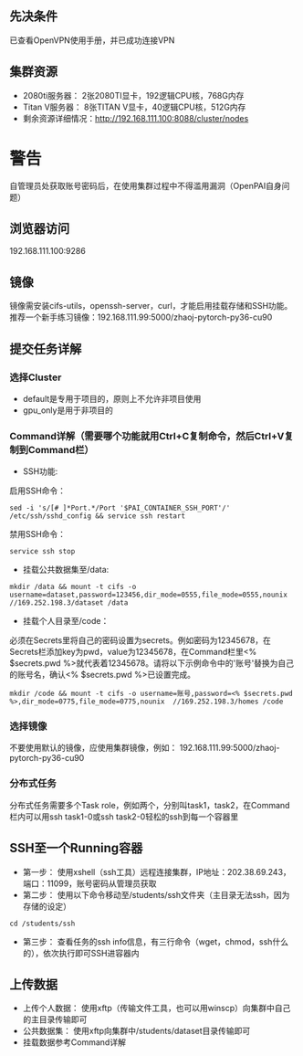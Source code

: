 ## 先决条件
已查看OpenVPN使用手册，并已成功连接VPN
## 集群资源
* 2080ti服务器： 2张2080TI显卡，192逻辑CPU核，768G内存
* Titan V服务器： 8张TITAN V显卡，40逻辑CPU核，512G内存
* 剩余资源详细情况：http://192.168.111.100:8088/cluster/nodes
# 警告
自管理员处获取账号密码后，在使用集群过程中不得滥用漏洞（OpenPAI自身问题）
## 浏览器访问
192.168.111.100:9286
## 镜像
镜像需安装cifs-utils，openssh-server，curl，才能启用挂载存储和SSH功能。推荐一个新手练习镜像：192.168.111.99:5000/zhaoj-pytorch-py36-cu90
## 提交任务详解
### 选择Cluster
* default是专用于项目的，原则上不允许非项目使用
* gpu_only是用于非项目的
### Command详解（需要哪个功能就用Ctrl+C复制命令，然后Ctrl+V复制到Command栏）
* SSH功能:  

启用SSH命令：
```
sed -i 's/[# ]*Port.*/Port '$PAI_CONTAINER_SSH_PORT'/' /etc/ssh/sshd_config && service ssh restart
```
禁用SSH命令：
```
service ssh stop
```
* 挂载公共数据集至/data:  
```
mkdir /data && mount -t cifs -o username=dataset,password=123456,dir_mode=0555,file_mode=0555,nounix  //169.252.198.3/dataset /data
```
* 挂载个人目录至/code：  

必须在Secrets里将自己的密码设置为secrets。例如密码为12345678，在Secrets栏添加key为pwd，value为12345678，在Command栏里<% $secrets.pwd %>就代表着12345678。请将以下示例命令中的'账号'替换为自己的账号名，确认<% $secrets.pwd %>已设置完成。
```
mkdir /code && mount -t cifs -o username=账号,password=<% $secrets.pwd %>,dir_mode=0775,file_mode=0775,nounix  //169.252.198.3/homes /code
```
### 选择镜像
不要使用默认的镜像，应使用集群镜像，例如： 192.168.111.99:5000/zhaoj-pytorch-py36-cu90
### 分布式任务
分布式任务需要多个Task role，例如两个，分别叫task1，task2，在Command栏内可以用ssh task1-0或ssh task2-0轻松的ssh到每一个容器里
## SSH至一个Running容器
* 第一步： 使用xshell（ssh工具）远程连接集群，IP地址：202.38.69.243，端口：11099，账号密码从管理员获取
* 第二步： 使用以下命令移动至/students/ssh文件夹（主目录无法ssh，因为存储的设定）
```
cd /students/ssh
```
* 第三步： 查看任务的ssh info信息，有三行命令（wget，chmod，ssh什么的），依次执行即可SSH进容器内
## 上传数据
* 上传个人数据： 使用xftp（传输文件工具，也可以用winscp）向集群中自己的主目录传输即可
* 公共数据集： 使用xftp向集群中/students/dataset目录传输即可
* 挂载数据参考Command详解


